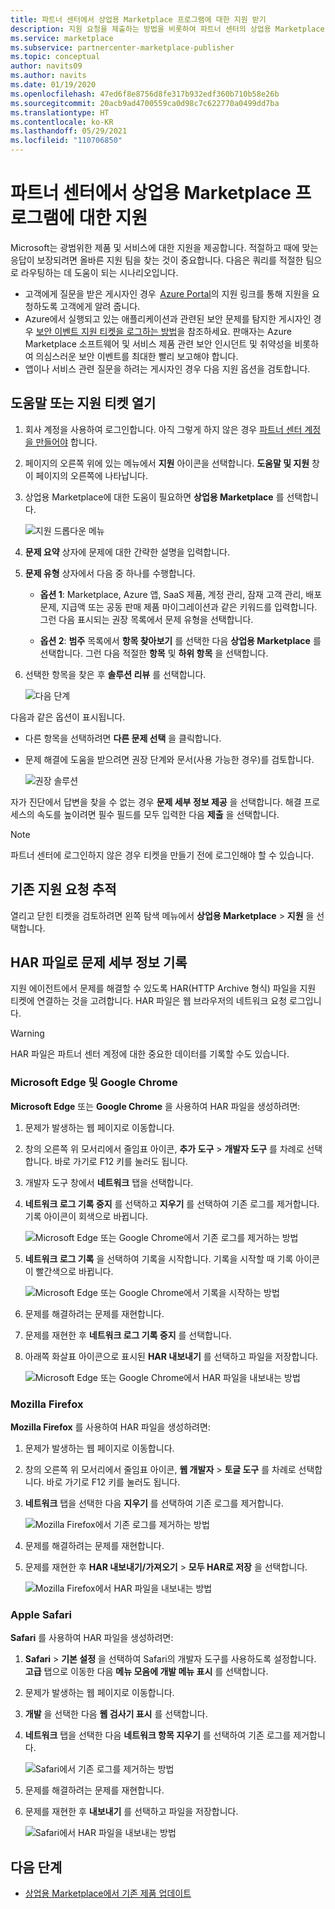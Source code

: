 ```yaml
---
title: 파트너 센터에서 상업용 Marketplace 프로그램에 대한 지원 받기
description: 지원 요청을 제출하는 방법을 비롯하여 파트너 센터의 상업용 Marketplace 프로그램에 대한 지원 옵션에 대해 알아봅니다.
ms.service: marketplace
ms.subservice: partnercenter-marketplace-publisher
ms.topic: conceptual
author: navits09
ms.author: navits
ms.date: 01/19/2020
ms.openlocfilehash: 47ed6f8e8756d8fe317b932edf360b710b58e26b
ms.sourcegitcommit: 20acb9ad4700559ca0d98c7c622770a0499dd7ba
ms.translationtype: HT
ms.contentlocale: ko-KR
ms.lasthandoff: 05/29/2021
ms.locfileid: "110706850"
---
```

# <a name="support-for-the-commercial-marketplace-program-in-partner-center"></a>파트너 센터에서 상업용 Marketplace 프로그램에 대한 지원

Microsoft는 광범위한 제품 및 서비스에 대한 지원을 제공합니다. 적절하고 때에 맞는 응답이 보장되려면 올바른 지원 팀을 찾는 것이 중요합니다. 다음은 쿼리를 적절한 팀으로 라우팅하는 데 도움이 되는 시나리오입니다.

- 고객에게 질문을 받은 게시자인 경우  [Azure Portal](https://portal.azure.com/)의 지원 링크를 통해 지원을 요청하도록 고객에게 알려 줍니다.
- Azure에서 실행되고 있는 애플리케이션과 관련된 보안 문제를 탐지한 게시자인 경우 [보안 이벤트 지원 티켓을 로그하는 방법](../security/fundamentals/event-support-ticket.md)을 참조하세요. 판매자는 Azure Marketplace 소프트웨어 및 서비스 제품 관련 보안 인시던트 및 취약성을 비롯하여 의심스러운 보안 이벤트를 최대한 빨리 보고해야 합니다.
- 앱이나 서비스 관련 질문을 하려는 게시자인 경우 다음 지원 옵션을 검토합니다.

## <a name="get-help-or-open-a-support-ticket"></a>도움말 또는 지원 티켓 열기

1. 회사 계정을 사용하여 로그인합니다. 아직 그렇게 하지 않은 경우 [파트너 센터 계정을 만들어야](create-account.md) 합니다.

1. 페이지의 오른쪽 위에 있는 메뉴에서 **지원** 아이콘을 선택합니다. **도움말 및 지원** 창이 페이지의 오른쪽에 나타납니다.

1. 상업용 Marketplace에 대한 도움이 필요하면 **상업용 Marketplace** 를 선택합니다.

   ![지원 드롭다운 메뉴](./media/support/commercial-marketplace-support-pane.png)

1. **문제 요약** 상자에 문제에 대한 간략한 설명을 입력합니다.

1. **문제 유형** 상자에서 다음 중 하나를 수행합니다.

    - **옵션 1**: Marketplace, Azure 앱, SaaS 제품, 계정 관리, 잠재 고객 관리, 배포 문제, 지급액 또는 공동 판매 제품 마이그레이션과 같은 키워드를 입력합니다. 그런 다음 표시되는 권장 목록에서 문제 유형을 선택합니다.

    - **옵션 2**: **범주** 목록에서 **항목 찾아보기** 를 선택한 다음 **상업용 Marketplace** 를 선택합니다. 그런 다음 적절한 **항목** 및 **하위 항목** 을 선택합니다.

1. 선택한 항목을 찾은 후 **솔루션 리뷰** 를 선택합니다.

    ![다음 단계](./media/support/next-step.png)

다음과 같은 옵션이 표시됩니다.

- 다른 항목을 선택하려면 **다른 문제 선택** 을 클릭합니다.
- 문제 해결에 도움을 받으려면 권장 단계와 문서(사용 가능한 경우)를 검토합니다.

    ![권장 솔루션](./media/support/recommended-solutions.png)

자가 진단에서 답변을 찾을 수 없는 경우 **문제 세부 정보 제공** 을 선택합니다. 해결 프로세스의 속도를 높이려면 필수 필드를 모두 입력한 다음 **제출** 을 선택합니다.

>[!Note]
>파트너 센터에 로그인하지 않은 경우 티켓을 만들기 전에 로그인해야 할 수 있습니다.

## <a name="track-your-existing-support-requests"></a>기존 지원 요청 추적

열리고 닫힌 티켓을 검토하려면 왼쪽 탐색 메뉴에서 **상업용 Marketplace** > **지원** 을 선택합니다.

## <a name="record-issue-details-with-a-har-file"></a>HAR 파일로 문제 세부 정보 기록

지원 에이전트에서 문제를 해결할 수 있도록 HAR(HTTP Archive 형식) 파일을 지원 티켓에 연결하는 것을 고려합니다. HAR 파일은 웹 브라우저의 네트워크 요청 로그입니다.

> [!WARNING]
> HAR 파일은 파트너 센터 계정에 대한 중요한 데이터를 기록할 수도 있습니다.

### <a name="microsoft-edge-and-google-chrome"></a>Microsoft Edge 및 Google Chrome

**Microsoft Edge** 또는 **Google Chrome** 을 사용하여 HAR 파일을 생성하려면:

1. 문제가 발생하는 웹 페이지로 이동합니다.
2. 창의 오른쪽 위 모서리에서 줄임표 아이콘, **추가 도구** > **개발자 도구** 를 차례로 선택합니다. 바로 가기로 F12 키를 눌러도 됩니다.
3. 개발자 도구 창에서 **네트워크** 탭을 선택합니다.
4. **네트워크 로그 기록 중지** 를 선택하고 **지우기** 를 선택하여 기존 로그를 제거합니다. 기록 아이콘이 회색으로 바뀝니다.

    ![Microsoft Edge 또는 Google Chrome에서 기존 로그를 제거하는 방법](media/support/chromium-stop-clear-session.png)

5. **네트워크 로그 기록** 을 선택하여 기록을 시작합니다. 기록을 시작할 때 기록 아이콘이 빨간색으로 바뀝니다.

    ![Microsoft Edge 또는 Google Chrome에서 기록을 시작하는 방법](media/support/chromium-start-session.png)

6. 문제를 해결하려는 문제를 재현합니다.
7. 문제를 재현한 후 **네트워크 로그 기록 중지** 를 선택합니다.
8. 아래쪽 화살표 아이콘으로 표시된 **HAR 내보내기** 를 선택하고 파일을 저장합니다.

    ![Microsoft Edge 또는 Google Chrome에서 HAR 파일을 내보내는 방법](media/support/chromium-network-export-har.png)

### <a name="mozilla-firefox"></a>Mozilla Firefox

**Mozilla Firefox** 를 사용하여 HAR 파일을 생성하려면:

1. 문제가 발생하는 웹 페이지로 이동합니다.
1. 창의 오른쪽 위 모서리에서 줄임표 아이콘, **웹 개발자** > **토글 도구** 를 차례로 선택합니다. 바로 가기로 F12 키를 눌러도 됩니다.
1. **네트워크** 탭을 선택한 다음 **지우기** 를 선택하여 기존 로그를 제거합니다.

    ![Mozilla Firefox에서 기존 로그를 제거하는 방법](media/support/firefox-clear-session.png)

1. 문제를 해결하려는 문제를 재현합니다.
1. 문제를 재현한 후 **HAR 내보내기/가져오기** > **모두 HAR로 저장** 을 선택합니다.

    ![Mozilla Firefox에서 HAR 파일을 내보내는 방법](media/support/firefox-network-export-har.png)

### <a name="apple-safari"></a>Apple Safari

**Safari** 를 사용하여 HAR 파일을 생성하려면:

1. **Safari** > **기본 설정** 을 선택하여 Safari의 개발자 도구를 사용하도록 설정합니다. **고급** 탭으로 이동한 다음 **메뉴 모음에 개발 메뉴 표시** 를 선택합니다.
1. 문제가 발생하는 웹 페이지로 이동합니다.
1. **개발** 을 선택한 다음 **웹 검사기 표시** 를 선택합니다.
1. **네트워크** 탭을 선택한 다음 **네트워크 항목 지우기** 를 선택하여 기존 로그를 제거합니다.

    ![Safari에서 기존 로그를 제거하는 방법](media/support/safari-clear-session.png)

1. 문제를 해결하려는 문제를 재현합니다.
1. 문제를 재현한 후 **내보내기** 를 선택하고 파일을 저장합니다.

    ![Safari에서 HAR 파일을 내보내는 방법](media/support/safari-network-export-har.png)

## <a name="next-steps"></a>다음 단계

- [상업용 Marketplace에서 기존 제품 업데이트](update-existing-offer.md)